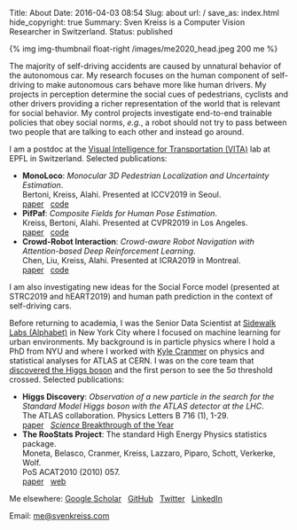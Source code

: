 Title: About
Date: 2016-04-03 08:54
Slug: about
url: /
save_as: index.html
hide_copyright: true
Summary: Sven Kreiss is a Computer Vision Researcher in Switzerland.
Status: published


{% img img-thumbnail float-right /images/me2020_head.jpeg 200 me %}

The majority of self-driving accidents are caused by unnatural behavior of the
autonomous car. My research focuses on the human component of self-driving
to make autonomous cars behave more like human drivers.
My projects in perception determine the social cues of pedestrians,
cyclists and other drivers providing a richer representation of the world that
is relevant for social behavior. My control projects investigate end-to-end
trainable policies that obey social norms, _e.g._, a robot should not
try to pass between two people that are talking to each other and instead go around.

I am a postdoc at the [Visual Intelligence for Transportation (VITA)](https://vita.epfl.ch/)
lab at EPFL in Switzerland. Selected publications:

* __MonoLoco__: _Monocular 3D Pedestrian Localization and Uncertainty Estimation_.<br />
  Bertoni, Kreiss, Alahi. Presented at ICCV2019 in Seoul.<br />
  <span style="white-space: nowrap">[<i class="fa fa-file"></i> paper](http://openaccess.thecvf.com/content_ICCV_2019/html/Bertoni_MonoLoco_Monocular_3D_Pedestrian_Localization_and_Uncertainty_Estimation_ICCV_2019_paper.html)</span>&nbsp;&nbsp;
  <span style="white-space: nowrap">[<i class="fa fa-github"></i> code](https://github.com/vita-epfl/monoloco)</span>
* __PifPaf__: _Composite Fields for Human Pose Estimation_.<br />
  Kreiss, Bertoni, Alahi. Presented at CVPR2019 in Los Angeles.<br />
  <span style="white-space: nowrap">[<i class="fa fa-file"></i> paper](http://openaccess.thecvf.com/content_CVPR_2019/html/Kreiss_PifPaf_Composite_Fields_for_Human_Pose_Estimation_CVPR_2019_paper.html)</span>&nbsp;&nbsp;
  <span style="white-space: nowrap">[<i class="fa fa-github"></i> code](https://github.com/vita-epfl/openpifpaf)</span>
* __Crowd-Robot Interaction__: _Crowd-aware Robot Navigation with Attention-based Deep Reinforcement Learning_.<br />
  Chen, Liu, Kreiss, Alahi. Presented at ICRA2019 in Montreal.<br />
  <span style="white-space: nowrap">[<i class="fa fa-file"></i> paper](https://doi.org/10.1109/ICRA.2019.8794134)</span>&nbsp;&nbsp;
  <span style="white-space: nowrap">[<i class="fa fa-github"></i> code](https://github.com/vita-epfl/crowdnav)</span>

<!--
<div style="display:flex; flex-flow: row wrap;">
<div style="border:0.5px dotted #ccc; width:200px; padding: 20px; margin: 2px; flex-grow: 1;">
    <a href="https://github.com/vita-epfl/monoloco">
        <img class="image-process-crisp" src="/images/monoloco.jpg" alt="Monoloco example"></img><br />
        MonoLoco: Monocular 3D Pedestrian Localization and Uncertainty Estimation.</a>
    <br />
    Presented at ICCV2019 in Seoul.
</div>

<div style="border:0.5px dotted #ccc; width:200px; padding: 20px; margin: 2px; flex-grow: 1;">
    <a href="https://github.com/vita-epfl/openpifpaf">
        <img class="image-process-crisp" src="/images/pifpaf.jpg" alt="OpenPifPaf example"></img><br />
        PifPaf: Composite Fields for Human Pose Estimation.</a>
    <br />
    Presented at CVPR2019 in Los Angeles.
</div>

<div style="border:0.5px dotted #ccc; width:200px; padding: 20px; margin: 2px; flex-grow: 1;">
    <a href="https://github.com/vita-epfl/crowdnav">
        <img class="image-process-crisp" src="/images/crowdnav.png" alt="CrowdNav illustration"></img><br />
        Crowd-Robot Interaction: Crowd-aware Robot Navigation with Attention-based Deep Reinforcement Learning.</a>
    <br />
    Presented at ICRA2019 in Montreal.
</div>
</div> -->

I am also investigating new ideas for the Social Force model
(presented at STRC2019 and hEART2019) and
human path prediction in the context of self-driving cars.


Before returning to academia, I was the Senior Data Scientist at
[Sidewalk Labs (Alphabet)](https://www.sidewalklabs.com) in New York City
where I focused on machine learning for urban environments. My background is in particle physics
where I hold a PhD from NYU and where I worked with
[Kyle Cranmer](http://theoryandpractice.org/) on physics and statistical
analyses for ATLAS at CERN. I was on the core team that
[discovered the Higgs boson](/projects.html#discovery) and the first person to
see the 5σ threshold crossed. Selected publications:

* __Higgs Discovery__: _Observation of a new particle in the search for the Standard Model Higgs boson with the ATLAS detector at the LHC_.<br />
  The ATLAS collaboration. Physics Letters B 716 (1), 1-29.<br />
  <span style="white-space: nowrap">[<i class="fa fa-file"></i> paper](https://doi.org/10.1016/j.physletb.2012.08.020)</span>&nbsp;&nbsp;
  <span style="white-space: nowrap">[<i class="fa fa-file"></i> _Science_ Breakthrough of the Year](https://science.sciencemag.org/content/338/6114/1524)</span>
* __The RooStats Project__: The standard High Energy Physics statistics package.<br />
  Moneta, Belasco, Cranmer, Kreiss, Lazzaro, Piparo, Schott, Verkerke, Wolf.<br />
  PoS ACAT2010 (2010) 057.<br />
  <span style="white-space: nowrap">[<i class="fa fa-file"></i> paper](https://arxiv.org/abs/1009.1003)</span>&nbsp;&nbsp;
  <span style="white-space: nowrap">[<i class="fa fa-github"></i> web](https://twiki.cern.ch/twiki/bin/view/RooStats/WebHome)</span>

Me elsewhere:
<span style="white-space: nowrap">[<i class="fa fa-graduation-cap"></i> Google Scholar](https://scholar.google.ch/citations?hl=en&user=SnjnSVEAAAAJ&view_op=list_works&sortby=pubdate)</span>&nbsp;&nbsp;
<span style="white-space: nowrap">[<i class="fa fa-github"></i> GitHub](https://github.com/svenkreiss/)</span>&nbsp;&nbsp;
<span style="white-space: nowrap">[<i class="fa fa-twitter"></i> Twitter](https://twitter.com/svenkreiss)</span>&nbsp;&nbsp;
<span style="white-space: nowrap">[<i class="fa fa-linkedin-square"></i> LinkedIn](https://www.linkedin.com/in/svenkreiss/)</span>
<br />
<!-- More: [projects](/projects.html)[blog](/blog/), [curriculum vitae](/files/cv.pdf) <br /> -->
Email: [me@svenkreiss.com](mailto:me@svenkreiss.com)
